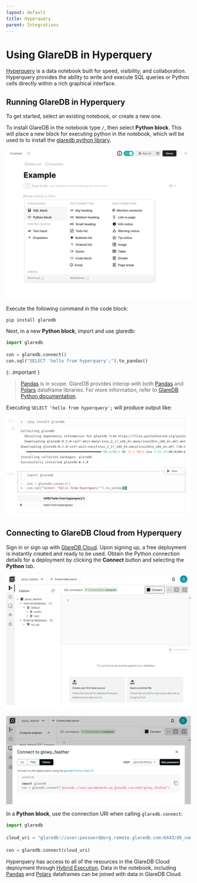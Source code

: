 ```yaml
---
layout: default
title: Hyperquery
parent: Integrations
---
```


# Using GlareDB in Hyperquery

[Hyperquery] is a data notebook built for speed, visibility, and collaboration.
Hyperquery provides the ability to write and execute SQL queries or Python cells
directly within a rich graphical interface.

## Running GlareDB in Hyperquery

To get started, select an existing notebook, or create a new one.

To install GlareDB in the notebook type `/`, then select **Python block**. This
will place a new block for executing python in the notebook, which will be used
to to install the [glaredb python library].

![python block]

Execute the following command in the code block:

```shell
pip install glaredb
```

Next, in a new **Python block**, import and use glaredb:

```python
import glaredb

con = glaredb.connect()
con.sql("SELECT 'hello from hyperquery';").to_pandas()
```

{: .important }

> [Pandas] is in scope. GlareDB provides interop with both [Pandas] and [Polars]
> dataframe libraries. For more information, refer to [GlareDB Python documentation].

Executing `SELECT 'hello from hyperquery';` will produce output like:

![success]

## Connecting to GlareDB Cloud from Hyperquery

Sign in or sign up with [GlareDB Cloud]. Upon signing up, a free deployment is
instantly created and ready to be used. Obtain the Python connection details for
a deployment by clicking the **Connect** button and selecting the **Python** tab.

![connect button]

![connect python]

In a **Python block**, use the connection URI when calling `glaredb.connect`:

```python
import glaredb

cloud_uri = "glaredb://user:password@org.remote.glaredb.com:6443/db_name"

con = glaredb.connect(cloud_uri)
```

Hyperquery has access to all of the resources in the GlareDB Cloud deployment
through [Hybrid Execution]. Data in the notebook, including [Pandas] and [Polars]
dataframes can be joined with data in GlareDB Cloud.

[Hyperquery]: https://www.hyperquery.ai/
[glaredb python library]: https://pypi.org/project/glaredb/
[python block]: /assets/images/glaredb/hyperquery/python-block.png
[Pandas]: https://github.com/pandas-dev/pandas
[Polars]: https://github.com/pola-rs/polars
[GlareDB Python documentation]: /glaredb/python
[success]: /assets/images/glaredb/hyperquery/success.png
[GlareDB Cloud]: https://console.glaredb.com
[connect button]: /assets/images/glaredb/hyperquery/connect-button.png
[connect python]: /assets/images/glaredb/hyperquery/connect-python.png
[Hybrid Execution]: /glaredb/hybrid-execution/
